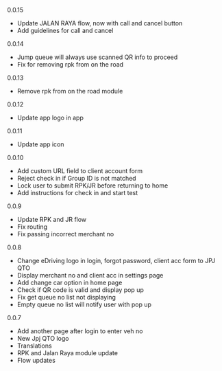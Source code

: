 0.0.15

- Update JALAN RAYA flow, now with call and cancel button
- Add guidelines for call and cancel

0.0.14

- Jump queue will always use scanned QR info to proceed
- Fix for removing rpk from on the road

0.0.13

- Remove rpk from on the road module

0.0.12

- Update app logo in app

0.0.11

- Update app icon

0.0.10

- Add custom URL field to client account form
- Reject check in if Group ID is not matched
- Lock user to submit RPK/JR before returning to home
- Add instructions for check in and start test

0.0.9

- Update RPK and JR flow
- Fix routing
- Fix passing incorrect merchant no

0.0.8

- Change eDriving logo in login, forgot password, client acc form to JPJ QTO
- Display merchant no and client acc in settings page
- Add change car option in home page
- Check if QR code is valid and display pop up
- Fix get queue no list not displaying
- Empty queue no list will notify user with pop up

0.0.7

- Add another page after login to enter veh no
- New Jpj QTO logo
- Translations
- RPK and Jalan Raya module update
- Flow updates
